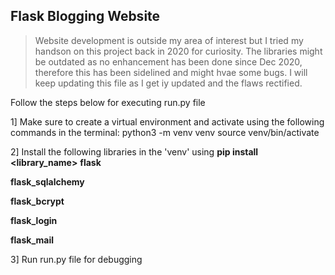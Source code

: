 ## Flask Blogging Website

> Website development is outside my area of interest but I tried my handson on this project back in 2020 for curiosity. The libraries might be outdated as no enhancement has been done since Dec 2020, therefore this has been sidelined and might hvae some bugs. I will keep updating this file as I get iy updated and the flaws rectified.

Follow the steps below for executing run.py file 

1] Make sure to create a virtual environment and activate using the following commands in the terminal:
python3 -m venv venv
source venv/bin/activate

2] Install the following libraries in the 'venv' using __pip install <library_name>__
__flask__

__flask_sqlalchemy__

__flask_bcrypt__

__flask_login__

__flask_mail__

3] Run run.py file for debugging

